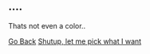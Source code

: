 <!-- Are you kidding me? -->

## ....
Thats not even a color..

[Go Back](A1.md)
[Shutup, let me pick what I want]()

<!-- How are you doing buddy, Do you need some time to Talk to someone -->